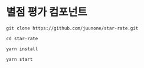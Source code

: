 # 별점 평가 컴포넌트
```
git clone https://github.com/juunone/star-rate.git

cd star-rate

yarn install

yarn start
```
